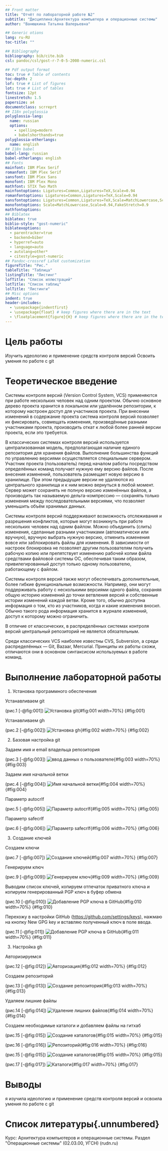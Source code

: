```yaml
---
## Front matter
title: "Отчёт по лабораторной работе №2"
subtitle: "Дисциплина:Архитектура компьютера и операционные системы"
author: "Ванюшкина Татьяна Валерьевна"

## Generic otions
lang: ru-RU
toc-title: ""

## Bibliography
bibliography: bib/cite.bib
csl: pandoc/csl/gost-r-7-0-5-2008-numeric.csl

## Pdf output format
toc: true # Table of contents
toc-depth: 2
lof: true # List of figures
lot: true # List of tables
fontsize: 12pt
linestretch: 1.5
papersize: a4
documentclass: scrreprt
## I18n polyglossia
polyglossia-lang:
  name: russian
  options:
	- spelling=modern
	- babelshorthands=true
polyglossia-otherlangs:
  name: english
## I18n babel
babel-lang: russian
babel-otherlangs: english
## Fonts
mainfont: IBM Plex Serif
romanfont: IBM Plex Serif
sansfont: IBM Plex Sans
monofont: IBM Plex Mono
mathfont: STIX Two Math
mainfontoptions: Ligatures=Common,Ligatures=TeX,Scale=0.94
romanfontoptions: Ligatures=Common,Ligatures=TeX,Scale=0.94
sansfontoptions: Ligatures=Common,Ligatures=TeX,Scale=MatchLowercase,Scale=0.94
monofontoptions: Scale=MatchLowercase,Scale=0.94,FakeStretch=0.9
mathfontoptions:
## Biblatex
biblatex: true
biblio-style: "gost-numeric"
biblatexoptions:
  - parentracker=true
  - backend=biber
  - hyperref=auto
  - language=auto
  - autolang=other*
  - citestyle=gost-numeric
## Pandoc-crossref LaTeX customization
figureTitle: "Рис."
tableTitle: "Таблица"
listingTitle: "Листинг"
lofTitle: "Список иллюстраций"
lotTitle: "Список таблиц"
lolTitle: "Листинги"
## Misc options
indent: true
header-includes:
  - \usepackage{indentfirst}
  - \usepackage{float} # keep figures where there are in the text
  - \floatplacement{figure}{H} # keep figures where there are in the text
---
```


# Цель работы

Изучить идеологию и применение средств контроля версий
Освоить умения по работе с git

# Теоретическое введение 
Системы контроля версий (Version Control System, VCS) применяются при работе нескольких человек над одним проектом. Обычно основное дерево проекта хранится в локальном или удалённом репозитории, к которому настроен доступ для участников проекта. При внесении изменений в содержание проекта система контроля версий позволяет их фиксировать, совмещать изменения, произведённые разными участниками проекта, производить откат к любой более ранней версии проекта, если это требуется.

В классических системах контроля версий используется централизованная модель, предполагающая наличие единого репозитория для хранения файлов. Выполнение большинства функций по управлению версиями осуществляется специальным сервером. Участник проекта (пользователь) перед началом работы посредством определённых команд получает нужную ему версию файлов. После внесения изменений, пользователь размещает новую версию в хранилище. При этом предыдущие версии не удаляются из центрального хранилища и к ним можно вернуться в любой момент. Сервер может сохранять не полную версию изменённых файлов, а производить так называемую дельта-компрессию — сохранять только изменения между последовательными версиями, что позволяет уменьшить объём хранимых данных.

Системы контроля версий поддерживают возможность отслеживания и разрешения конфликтов, которые могут возникнуть при работе нескольких человек над одним файлом. Можно объединить (слить) изменения, сделанные разными участниками (автоматически или вручную), вручную выбрать нужную версию, отменить изменения вовсе или заблокировать файлы для изменения. В зависимости от настроек блокировка не позволяет другим пользователям получить рабочую копию или препятствует изменению рабочей копии файла средствами файловой системы ОС, обеспечивая таким образом, привилегированный доступ только одному пользователю, работающему с файлом.

Системы контроля версий также могут обеспечивать дополнительные, более гибкие функциональные возможности. Например, они могут поддерживать работу с несколькими версиями одного файла, сохраняя общую историю изменений до точки ветвления версий и собственные истории изменений каждой ветви. Кроме того, обычно доступна информация о том, кто из участников, когда и какие изменения вносил. Обычно такого рода информация хранится в журнале изменений, доступ к которому можно ограничить.

В отличие от классических, в распределённых системах контроля версий центральный репозиторий не является обязательным.

Среди классических VCS наиболее известны CVS, Subversion, а среди распределённых — Git, Bazaar, Mercurial. Принципы их работы схожи, отличаются они в основном синтаксисом используемых в работе команд.


# Выполнение лабораторной работы

1. Установка программного обеспечения 

Устанавливаем git

(рис.1 [-@fig:001])
![Установка git](image/1){#fig:001 width=70%}
{#fig:001}

Устанавливаем gh

(рис.2 [-@fig:002])
![Установка gh](image/2){#fig:002 width=70%}
{#fig:002}

2. Базовая настройка git

Задаем имя и email владельца репозитория

(рис.3 [-@fig:003])
![ввод данных о пользователе](image/3){#fig:003 width=70%}
{#fig:003}

Задаем имя начальной ветки 

(рис.4 [-@fig:004])
![Имя начальной ветки](image/4){#fig:004 width=70%}
{#fig:004}

Параметр autocrlf

(рис.5 [-@fig:005])
![Параметр autocrlf](image/5){#fig:005 width=70%}
{#fig:005}

Параметр safecrlf

(рис.6 [-@fig:006])
![Параметр safecrlf](image/6){#fig:006 width=70%}
{#fig:006}

3. Создание ключей 

Создаем ключи 

(рис.7 [-@fig:007])
![Создание ключей](image/7){#fig:007 width=70%}
{#fig:007}

Генерируем ключ

(рис.9 [-@fig:009])
![Генерируем ключ](image/9){#fig:009 width=70%}
{#fig:009}

Выводим список ключей, копируем отпечаток приватного ключа и копируем генерированный PGP ключ в буфер обмена

(рис.10 [-@fig:010])
![Добавление PGP ключа в GitHub](image/10){#fig:010 width=70%}
{#fig:010}

Перехожу в настройки GitHub (https://github.com/settings/keys), нажмаю на кнопку New GPG key и вставляю полученный ключ в поле ввода.

(рис.11 [-@fig:011])
![Добавление PGP ключа в GitHub](image/11){#fig:011 width=70%}
{#fig:011}

3. Настройка gh

Авторизируемся

(рис.12 [-@fig:012])
![Авторизация](image/12){#fig:012 width=70%}
{#fig:012}

Создаем репозиторий 

(рис.13 [-@fig:013])
![Создание репозитория](image/13){#fig:013 width=70%}
{#fig:013}

Удаляем лишние файлы

(рис.14 [-@fig:014])
![Удаление лишних файлов](image/14){#fig:014 width=70%}
{#fig:014}

Создаем необходимые каталоги и добавляем файлы на гитхаб

(рис.15 [-@fig:015])
![Создание каталогов](image/15){#fig:015 width=70%}
{#fig:015}

(рис.16 [-@fig:016])
![Репозиторий](image/16){#fig:016 width=70%}
{#fig:016}

(рис.15 [-@fig:015])
![Создание каталогов](image/15){#fig:015 width=70%}
{#fig:015}

(рис.17 [-@fig:017])
![Каталоги](image/17){#fig:017 width=70%}
{#fig:017}




# Выводы
я изучила идеологию и применение средств контроля версий и освоила умения по работе с git


# Список литературы{.unnumbered}

Курс: Архитектура компьютеров и операционные системы. Раздел "Операционные системы" (02.03.00, УГСН) (rudn.ru)
